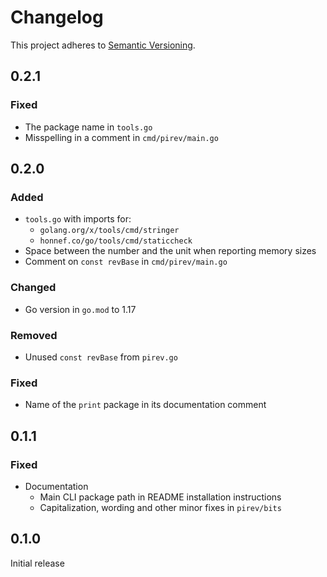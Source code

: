 # Changelog

This project adheres to [Semantic Versioning][semver2].


## 0.2.1

### Fixed

- The package name in `tools.go`
- Misspelling in a comment in `cmd/pirev/main.go`


## 0.2.0

### Added

- `tools.go` with imports for:
	- `golang.org/x/tools/cmd/stringer`
	- `honnef.co/go/tools/cmd/staticcheck`
- Space between the number and the unit when reporting memory sizes
- Comment on `const revBase` in `cmd/pirev/main.go`

### Changed

- Go version in `go.mod` to 1.17

### Removed

- Unused `const revBase` from `pirev.go`

### Fixed

- Name of the `print` package in its documentation comment


## 0.1.1

### Fixed

- Documentation
	- Main CLI package path in README installation instructions
	- Capitalization, wording and other minor fixes in `pirev/bits`


## 0.1.0

Initial release


[semver2]: https://semver.org/spec/v2.0.0.html
